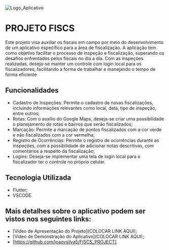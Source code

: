 ![Logo_Aplicativo](https://github.com/joaovsilva5/FISCS_PROJECT/assets/163600611/912f022d-9af1-4f03-a084-2e858b0b5cbf)

# PROJETO FISCS

Este projeto visa auxiliar os fiscais em campo por meio do desenvolvimento de um aplicativo específico para a área de fiscalização. 
A aplicação tem como objetivo facilitar o processo de inspeção e fiscalização, superando os desafios enfrentados pelos fiscais no dia a dia.
Com as inspeções realizadas, deseja-se manter um controle com login local para os fiscalizadores, facilitando a forma de trabalhar e manejando
o tempo de forma eficiente

## Funcionalidades
- Cadastro de Inspeções: Permite o cadastro de novas fiscalizações, incluindo informações relevantes como local, data, tipo de inspeção, entre outros;
- Rotas: Com o auxílio do Google Maps, deseja-se criar uma possibilidade o planejamento de rotas e bairros que serão fiscalizados;
- Marcação: Permite a marcação de pontos fiscalizados com a cor verde e não fiscalizados com a cor vermelha;
- Registro de Ocorrências: Permite o registro de ocorrências durante as inspeções, com a possibilidade de adicionar notas descritivas, com comentários a respeito da fiscalização;
- Logins: Deseja-se implementar uma tela de login local para o fiscalizador ter o controle no próprio celular.

## Tecnologia Utilizada
- Flutter;
- VSCODE.

## Mais detalhes sobre o aplicativo podem ser vistos nos seguintes links:
 - [Vídeo de Apresentação do Projeto](COLOCAR LINK AQUI);
 - [Vídeo de Demonstração do Aplicativo](COLOCAR LINK AQUI);
 - [https://github.com/joaovsilva5/FISCS_PROJECT].

